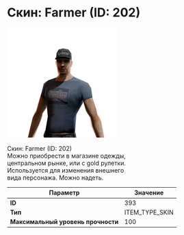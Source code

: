 # Скин: Farmer (ID: 202)

![Item Image](../img/393.webp?raw=true)

Скин: Farmer (ID: 202)<br>Можно приобрести в магазине одежды,<br>центральном рынке, или с gold рулетки.<br>Используется для изменения внешнего<br>вида персонажа. Можно надеть.


| Параметр | Значение |
|----------|----------|
| **ID** | 393 |
| **Тип** | ITEM_TYPE_SKIN |
| **Максимальный уровень прочности** | 100 |

